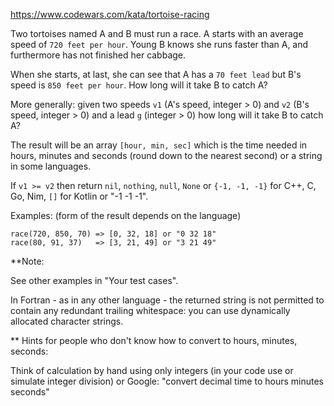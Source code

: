 https://www.codewars.com/kata/tortoise-racing

Two tortoises named A and B must run a race. A starts with an average speed of `720 feet per hour`. Young B knows she runs faster than A, and furthermore has not finished her cabbage.

When she starts, at last, she can see that A has a `70 feet lead` but B's speed is `850 feet per hour`. How long will it take B to catch A?

More generally: given two speeds `v1` (A's speed, integer > 0) and `v2` (B's speed, integer > 0) and a lead `g` (integer > 0) how long will it take B to catch A?

The result will be an array `[hour, min, sec]` which is the time needed in hours, minutes and seconds (round down to the nearest second) or a string in some languages.

If `v1 >= v2` then return `nil`, `nothing`, `null`, `None` or `{-1, -1, -1}` for C++, C, Go, Nim, `[]` for Kotlin or "-1 -1 -1".

Examples:
(form of the result depends on the language)
```
race(720, 850, 70) => [0, 32, 18] or "0 32 18"
race(80, 91, 37)   => [3, 21, 49] or "3 21 49"
```
**Note:

See other examples in "Your test cases".

In Fortran - as in any other language - the returned string is not permitted to contain any redundant trailing whitespace: you can use dynamically allocated character strings.

** Hints for people who don't know how to convert to hours, minutes, seconds:

Think of calculation by hand using only integers (in your code use or simulate integer division)
or Google: "convert decimal time to hours minutes seconds"
